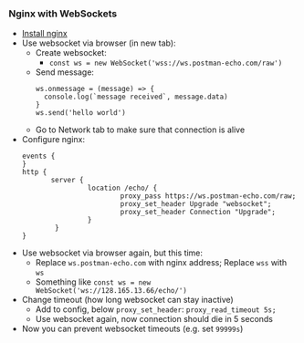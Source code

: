### Nginx with WebSockets
* [Install nginx](nginx.md)
* Use websocket via browser (in new tab):
    * Create websocket:
        * `const ws = new WebSocket('wss://ws.postman-echo.com/raw')`
    * Send message:
        ```
        ws.onmessage = (message) => {
          console.log(`message received`, message.data)
        }
        ws.send('hello world')
        ```
    * Go to Network tab to make sure that connection is alive
* Configure nginx:
    ```
    events {
    }
    http {
           server {
                    location /echo/ {
                            proxy_pass https://ws.postman-echo.com/raw;
                            proxy_set_header Upgrade "websocket";
                            proxy_set_header Connection "Upgrade";
                    }
            }
    }
    ```
* Use websocket via browser again, but this time:
    * Replace `ws.postman-echo.com` with nginx address; Replace `wss` with `ws`
    * Something like `const ws = new WebSocket('ws://128.165.13.66/echo/')`
* Change timeout (how long websocket can stay inactive)
    * Add to config, below `proxy_set_header`:
        `proxy_read_timeout 5s;`
    * Use websocket again, now connection should die in 5 seconds
* Now you can prevent websocket timeouts (e.g. set `99999s`) 
